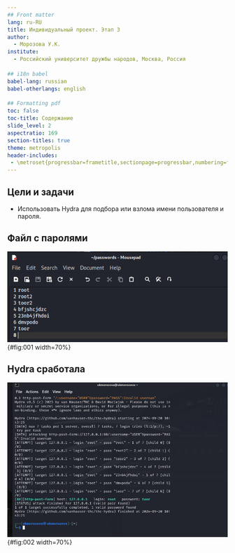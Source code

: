 ```yaml
---
## Front matter
lang: ru-RU
title: Индивидуальный проект. Этап 3
author:
  - Морозова У.К.
institute:
  - Российский университет дружбы народов, Москва, Россия

## i18n babel
babel-lang: russian
babel-otherlangs: english

## Formatting pdf
toc: false
toc-title: Содержание
slide_level: 2
aspectratio: 169
section-titles: true
theme: metropolis
header-includes:
 - \metroset{progressbar=frametitle,sectionpage=progressbar,numbering=fraction}
---
```


## Цели и задачи

- Использовать Hydra для подбора или взлома имени пользователя и пароля.

## Файл с паролями

![](image/1.png){#fig:001 width=70%}

## Hydra сработала

![](image/3.png){#fig:002 width=70%}

